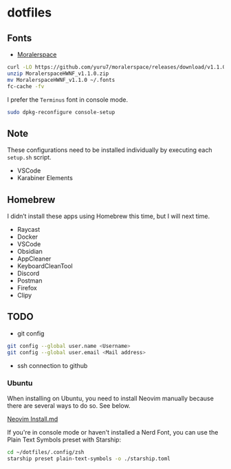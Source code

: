 # dotfiles

## Fonts

- [Moralerspace](https://github.com/yuru7/moralerspace)

```sh
curl -LO https://github.com/yuru7/moralerspace/releases/download/v1.1.0/MoralerspaceHWNF_v1.1.0.zip # check the latest release
unzip MoralerspaceHWNF_v1.1.0.zip
mv MoralerspaceHWNF_v1.1.0 ~/.fonts
fc-cache -fv
```

I prefer the `Terminus` font in console mode.

```sh
sudo dpkg-reconfigure console-setup
```

## Note

These configurations need to be installed individually by executing each `setup.sh` script.

- VSCode
- Karabiner Elements

## Homebrew

I didn’t install these apps using Homebrew this time, but I will next time.

- Raycast
- Docker
- VSCode
- Obsidian
- AppCleaner
- KeyboardCleanTool
- Discord
- Postman
- Firefox
- Clipy

## TODO

- git config

```sh
git config --global user.name <Username>
git config --global user.email <Mail address> 
```

- ssh connection to github

### Ubuntu

When installing on Ubuntu, you need to install Neovim manually because there are several ways to do so. See below.

[Neovim Install.md](https://github.com/neovim/neovim/blob/master/INSTALL.md#linux)

If you're in console mode or haven't installed a Nerd Font, you can use the Plain Text Symbols preset with Starship:

```sh
cd ~/dotfiles/.config/zsh
starship preset plain-text-symbols -o ./starship.toml
```


